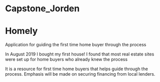 # Capstone_Jorden
<h1>Homely</h1>
<p>Application for guiding the first time home buyer through the process</p>
<p>In August 2019 I bought my first house!  I found that most real estate sites were set up for home buyers who already knew the process</p>
<p>It is a resource for first time home buyers that helps guide through the process.  Emphasis will be made on securing financing from local lenders.</p>
